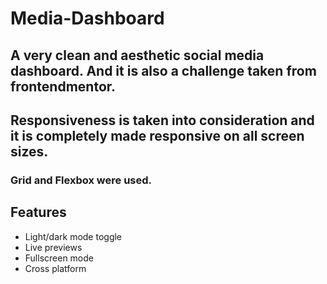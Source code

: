# Media-Dashboard
## A very clean and aesthetic social media dashboard. And it is also a challenge taken from frontendmentor.
## Responsiveness is taken into consideration and it is completely made responsive on all screen sizes.
### Grid and Flexbox were used.


## Features

- Light/dark mode toggle
- Live previews
- Fullscreen mode
- Cross platform

